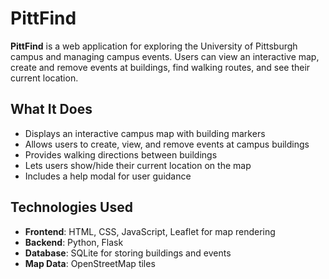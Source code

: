 
# PittFind

**PittFind** is a web application for exploring the University of Pittsburgh campus and managing campus events. Users can view an interactive map, create and remove events at buildings, find walking routes, and see their current location.

## What It Does

- Displays an interactive campus map with building markers
- Allows users to create, view, and remove events at campus buildings
- Provides walking directions between buildings
- Lets users show/hide their current location on the map
- Includes a help modal for user guidance

## Technologies Used

- **Frontend**: HTML, CSS, JavaScript, Leaflet for map rendering
- **Backend**: Python, Flask
- **Database**: SQLite for storing buildings and events
- **Map Data**: OpenStreetMap tiles
